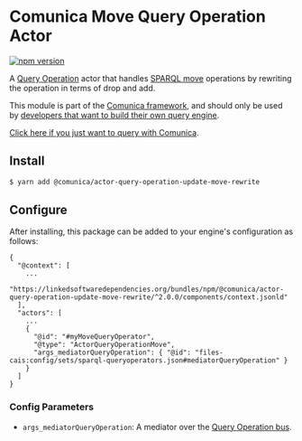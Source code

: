 # Comunica Move Query Operation Actor

[![npm version](https://badge.fury.io/js/%40comunica%2Factor-query-operation-update-move-rewrite.svg)](https://www.npmjs.com/package/@comunica/actor-query-operation-update-move-rewrite)

A [Query Operation](https://github.com/comunica/comunica/tree/master/packages/bus-query-operation) actor that
handles [SPARQL move](https://www.w3.org/TR/sparql11-update/#move) operations by rewriting the operation in terms of drop and add.

This module is part of the [Comunica framework](https://github.com/comunica/comunica),
and should only be used by [developers that want to build their own query engine](https://comunica.dev/docs/modify/).

[Click here if you just want to query with Comunica](https://comunica.dev/docs/query/).

## Install

```bash
$ yarn add @comunica/actor-query-operation-update-move-rewrite
```

## Configure

After installing, this package can be added to your engine's configuration as follows:
```text
{
  "@context": [
    ...
    "https://linkedsoftwaredependencies.org/bundles/npm/@comunica/actor-query-operation-update-move-rewrite/^2.0.0/components/context.jsonld"  
  ],
  "actors": [
    ...
    {
      "@id": "#myMoveQueryOperator",
      "@type": "ActorQueryOperationMove",
      "args_mediatorQueryOperation": { "@id": "files-cais:config/sets/sparql-queryoperators.json#mediatorQueryOperation" }
    }
  ]
}
```

### Config Parameters

* `args_mediatorQueryOperation`: A mediator over the [Query Operation bus](https://github.com/comunica/comunica/tree/master/packages/bus-query-operation).
